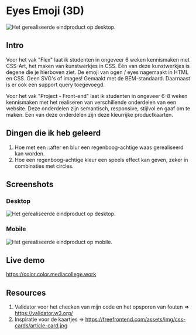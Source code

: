 # Eyes Emoji (3D)
![Het gerealiseerde eindproduct op desktop.](https://color.color.mediacollege.work/img/webp/demo.webp "Colorful cards")

## Intro
Voor het vak "Flex" laat ik studenten in ongeveer 6 weken kennismaken met CSS-Art, het maken van kunstwerkjes in CSS. Één van deze kunstwerkjes is degene die je hierboven ziet. De emoji van ogen / eyes nagemaakt in HTML en CSS. Geen SVG's of images! Gemaakt met de BEM-standaard. Daarnaast is er ook een support query toegevoegd. 

Voor het vak "Project - Front-end" laat ik studenten in ongeveer 6-8 weken kennismaken met het realiseren van verschillende onderdelen van een website. Deze onderdelen zijn semantisch, responsive, stijlvol en gaaf om te maken. Een van deze onderdelen zijn deze kleurrijke productkaarten. 

## Dingen die ik heb geleerd
1. Hoe met een ::after en blur een regenboog-achtige waas gerealiseerd kan worden.
2. Hoe een regenboog-achtige kleur een speels effect kan geven, zeker in combinaties met circles. 

## Screenshots

### Desktop
![Het gerealiseerde eindproduct op desktop.](https://color.color.mediacollege.work/img/webp/demo.webp "Colorful cards")

### Mobile
![Het gerealiseerde eindproduct op mobile.](https://color.color.mediacollege.work/img/webp/demo--mobile.webp "Colorful cards")

## Live demo
https://color.color.mediacollege.work 

## Resources
1. Validator voor het checken van mijn code en het opsporen van fouten => https://validator.w3.org/
2. Inspiratie voor de kaartjes => https://freefrontend.com/assets/img/css-cards/article-card.jpg